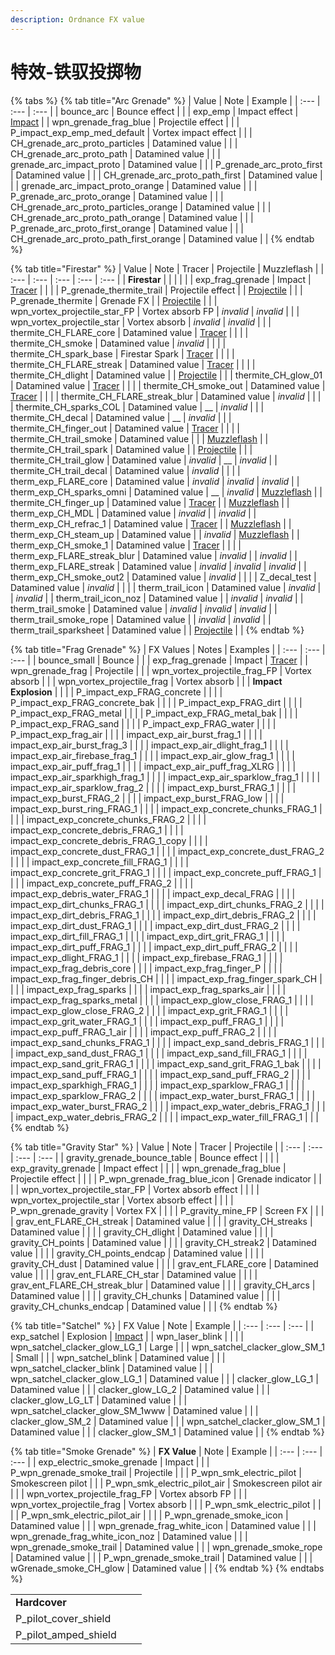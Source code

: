 ```yaml
---
description: Ordnance FX value
---
```


# 特效-铁驭投掷物

{% tabs %}
{% tab title="Arc Grenade" %}
| Value | Note | Example |
| :--- | :--- | :--- |
| bounce\_arc | Bounce effect |  |
| exp\_emp | Impact effect | [Impact](https://gfycat.com/greedyfittingemu) |
| wpn\_grenade\_frag\_blue | Projectile effect |  |
| P\_impact\_exp\_emp\_med\_default | Vortex impact effect |  |
| CH\_grenade\_arc\_proto\_particles | Datamined value |  |
| CH\_grenade\_arc\_proto\_path | Datamined value |  |
| grenade\_arc\_impact\_proto | Datamined value |  |
| P\_grenade\_arc\_proto\_first | Datamined value |  |
| CH\_grenade\_arc\_proto\_path\_first | Datamined value |  |
| grenade\_arc\_impact\_proto\_orange | Datamined value |  |
| P\_grenade\_arc\_proto\_orange | Datamined value |  |
| CH\_grenade\_arc\_proto\_particles\_orange | Datamined value |  |
| CH\_grenade\_arc\_proto\_path\_orange | Datamined value |  |
| P\_grenade\_arc\_proto\_first\_orange | Datamined value |  |
| CH\_grenade\_arc\_proto\_path\_first\_orange | Datamined value |  |
{% endtab %}

{% tab title="Firestar" %}
| Value | Note | Tracer | Projectile | Muzzleflash |
| :--- | :--- | :--- | :--- | :--- |
| **Firestar** |  |  |  |  |
| exp\_frag\_grenade | Impact | [Tracer](https://gfycat.com/shockedmeanalabamamapturtle) |  |  |
| P\_grenade\_thermite\_trail | Projectile effect |  | [Projectile](https://gfycat.com/fr/unsightlymindlessaardwolf-titanfall2-modding) |  |
| P\_grenade\_thermite | Grenade FX |  | [Projectile](https://gfycat.com/fr/diligentshimmeringarchaeocete) |  |
| wpn\_vortex\_projectile\_star\_FP | Vortex absorb FP | _invalid_ | _invalid_ |  |
| wpn\_vortex\_projectile\_star | Vortex absorb | _invalid_ | _invalid_ |  |
| thermite\_CH\_FLARE\_core | Datamined value | [Tracer](https://gfycat.com/concreteactivegreatargus) |  |  |
| thermite\_CH\_smoke | Datamined value | _invalid_ |  |  |
| thermite\_CH\_spark\_base | Firestar Spark | [Tracer](https://gfycat.com/ordinaryoblongbengaltiger) |  |  |
| thermite\_CH\_FLARE\_streak | Datamined value | [Tracer](https://gfycat.com/emotionalsingleamericanbulldog) |  |  |
| thermite\_CH\_dlight | Datamined value |  | [Projectile](https://gfycat.com/nextscholarlylarva) |  |
| thermite\_CH\_glow\_01 | Datamined value | [Tracer](https://gfycat.com/frequentimmaculatecrayfish) |  |  |
| thermite\_CH\_smoke\_out | Datamined value | [Tracer](https://gfycat.com/impracticalbettereastsiberianlaika) |  |  |
| thermite\_CH\_FLARE\_streak\_blur | Datamined value | _invalid_ |  |  |
| thermite\_CH\_sparks\_COL | Datamined value | \_\_ | _invalid_ |  |
| thermite\_CH\_decal | Datamined value | \_\_ | _invalid_ |  |
| thermite\_CH\_finger\_out | Datamined value | [Tracer](https://gfycat.com/soggythoughtfulizuthrush) |  |  |
| thermite\_CH\_trail\_smoke | Datamined value |  |  | [Muzzleflash](https://gfycat.com/quarrelsomemedicalgermanspaniel) |
| thermite\_CH\_trail\_spark | Datamined value |  | [Projectile](https://gfycat.com/potableenchantedbutterfly) |  |
| thermite\_CH\_trail\_glow | Datamined value | _invalid_ | \_\_ | _invalid_ |
| thermite\_CH\_trail\_decal | Datamined value | _invalid_ |  |  |
| therm\_exp\_FLARE\_core | Datamined value | _invalid_ | _invalid_ | _invalid_ |
| therm\_exp\_CH\_sparks\_omni | Datamined value | \_\_ | _invalid_ | [Muzzleflash](https://gfycat.com/weeklyclosedirishsetter) |
| thermite\_CH\_finger\_up | Datamined value | [Tracer](https://gfycat.com/verifiablespeedyblesbok) |  | [Muzzleflash](https://gfycat.com/verifiablespeedyblesbok) |
| therm\_exp\_CH\_MDL | Datamined value | _invalid_ |  | _invalid_ |
| therm\_exp\_CH\_refrac\_1 | Datamined value | [Tracer](https://gfycat.com/scarceunconsciousleafhopper) |  | [Muzzleflash](https://gfycat.com/scarceunconsciousleafhopper) |
| therm\_exp\_CH\_steam\_up | Datamined value |  | _invalid_ | [Muzzleflash](https://gfycat.com/rectangularabandonedgraywolf) |
| therm\_exp\_CH\_smoke\_1 | Datamined value | [Tracer](https://gfycat.com/tautclearcutiberianemeraldlizard) |  |  |
| therm\_exp\_FLARE\_streak\_blur | Datamined value | _invalid_ |  | _invalid_ |
| therm\_exp\_FLARE\_streak | Datamined value | _invalid_ | _invalid_ | _invalid_ |
| therm\_exp\_CH\_smoke\_out2 | Datamined value | _invalid_ |  |  |
| Z\_decal\_test | Datamined value | _invalid_ |  |  |
| therm\_trail\_icon | Datamined value | _invalid_ |  | _invalid_ |
| therm\_trail\_icon\_noz | Datamined value |  | _invalid_ | _invalid_ |
| therm\_trail\_smoke | Datamined value | _invalid_ | _invalid_ | _invalid_ |
| therm\_trail\_smoke\_rope | Datamined value |  | _invalid_ | _invalid_ |
| therm\_trail\_sparksheet | Datamined value |  | [Projectile](https://gfycat.com/giddytangiblehyracotherium) |  |
{% endtab %}

{% tab title="Frag Grenade" %}
| FX Values | Notes | Examples |
| :--- | :--- | :--- |
| bounce\_small | Bounce |  |
| exp\_frag\_grenade | Impact | [Tracer](https://gfycat.com/fr/shockedmeanalabamamapturtle-titanfall2) |
| wpn\_grenade\_frag | Projectile |  |
| wpn\_vortex\_projectile\_frag\_FP | Vortex absorb |  |
| wpn\_vortex\_projectile\_frag | Vortex absorb |  |
| **Impact Explosion** |  |  |
| P\_impact\_exp\_FRAG\_concrete |  |  |
| P\_impact\_exp\_FRAG\_concrete\_bak |  |  |
| P\_impact\_exp\_FRAG\_dirt |  |  |
| P\_impact\_exp\_FRAG\_metal |  |  |
| P\_impact\_exp\_FRAG\_metal\_bak |  |  |
| P\_impact\_exp\_FRAG\_sand |  |  |
| P\_impact\_exp\_FRAG\_water |  |  |
| P\_impact\_exp\_frag\_air |  |  |
| impact\_exp\_air\_burst\_frag\_1 |  |  |
| impact\_exp\_air\_burst\_frag\_3 |  |  |
| impact\_exp\_air\_dlight\_frag\_1 |  |  |
| impact\_exp\_air\_firebase\_frag\_1 |  |  |
| impact\_exp\_air\_glow\_frag\_1 |  |  |
| impact\_exp\_air\_puff\_frag\_1 |  |  |
| impact\_exp\_air\_puff\_frag\_XLRG |  |  |
| impact\_exp\_air\_sparkhigh\_frag\_1 |  |  |
| impact\_exp\_air\_sparklow\_frag\_1 |  |  |
| impact\_exp\_air\_sparklow\_frag\_2 |  |  |
| impact\_exp\_burst\_FRAG\_1 |  |  |
| impact\_exp\_burst\_FRAG\_2 |  |  |
| impact\_exp\_burst\_FRAG\_low |  |  |
| impact\_exp\_burst\_ring\_FRAG\_1 |  |  |
| impact\_exp\_concrete\_chunks\_FRAG\_1 |  |  |
| impact\_exp\_concrete\_chunks\_FRAG\_2 |  |  |
| impact\_exp\_concrete\_debris\_FRAG\_1 |  |  |
| impact\_exp\_concrete\_debris\_FRAG\_1\_copy |  |  |
| impact\_exp\_concrete\_dust\_FRAG\_1 |  |  |
| impact\_exp\_concrete\_dust\_FRAG\_2 |  |  |
| impact\_exp\_concrete\_fill\_FRAG\_1 |  |  |
| impact\_exp\_concrete\_grit\_FRAG\_1 |  |  |
| impact\_exp\_concrete\_puff\_FRAG\_1 |  |  |
| impact\_exp\_concrete\_puff\_FRAG\_2 |  |  |
| impact\_exp\_debris\_water\_FRAG\_1 |  |  |
| impact\_exp\_decal\_FRAG |  |  |
| impact\_exp\_dirt\_chunks\_FRAG\_1 |  |  |
| impact\_exp\_dirt\_chunks\_FRAG\_2 |  |  |
| impact\_exp\_dirt\_debris\_FRAG\_1 |  |  |
| impact\_exp\_dirt\_debris\_FRAG\_2 |  |  |
| impact\_exp\_dirt\_dust\_FRAG\_1 |  |  |
| impact\_exp\_dirt\_dust\_FRAG\_2 |  |  |
| impact\_exp\_dirt\_fill\_FRAG\_1 |  |  |
| impact\_exp\_dirt\_grit\_FRAG\_1 |  |  |
| impact\_exp\_dirt\_puff\_FRAG\_1 |  |  |
| impact\_exp\_dirt\_puff\_FRAG\_2 |  |  |
| impact\_exp\_dlight\_FRAG\_1 |  |  |
| impact\_exp\_firebase\_FRAG\_1 |  |  |
| impact\_exp\_frag\_debris\_core |  |  |
| impact\_exp\_frag\_finger\_P |  |  |
| impact\_exp\_frag\_finger\_debris\_CH |  |  |
| impact\_exp\_frag\_finger\_spark\_CH |  |  |
| impact\_exp\_frag\_sparks |  |  |
| impact\_exp\_frag\_sparks\_air |  |  |
| impact\_exp\_frag\_sparks\_metal |  |  |
| impact\_exp\_glow\_close\_FRAG\_1 |  |  |
| impact\_exp\_glow\_close\_FRAG\_2 |  |  |
| impact\_exp\_grit\_FRAG\_1 |  |  |
| impact\_exp\_grit\_water\_FRAG\_1 |  |  |
| impact\_exp\_puff\_FRAG\_1 |  |  |
| impact\_exp\_puff\_FRAG\_1\_air |  |  |
| impact\_exp\_puff\_FRAG\_2 |  |  |
| impact\_exp\_sand\_chunks\_FRAG\_1 |  |  |
| impact\_exp\_sand\_debris\_FRAG\_1 |  |  |
| impact\_exp\_sand\_dust\_FRAG\_1 |  |  |
| impact\_exp\_sand\_fill\_FRAG\_1 |  |  |
| impact\_exp\_sand\_grit\_FRAG\_1 |  |  |
| impact\_exp\_sand\_grit\_FRAG\_1\_bak |  |  |
| impact\_exp\_sand\_puff\_FRAG\_1 |  |  |
| impact\_exp\_sand\_puff\_FRAG\_2 |  |  |
| impact\_exp\_sparkhigh\_FRAG\_1 |  |  |
| impact\_exp\_sparklow\_FRAG\_1 |  |  |
| impact\_exp\_sparklow\_FRAG\_2 |  |  |
| impact\_exp\_water\_burst\_FRAG\_1 |  |  |
| impact\_exp\_water\_burst\_FRAG\_2 |  |  |
| impact\_exp\_water\_debris\_FRAG\_1 |  |  |
| impact\_exp\_water\_debris\_FRAG\_2 |  |  |
| impact\_exp\_water\_fill\_FRAG\_1 |  |  |
{% endtab %}

{% tab title="Gravity Star" %}
| Value | Note | Tracer | Projectile |
| :--- | :--- | :--- | :--- |
| gravity\_grenade\_bounce\_table | Bounce effect |  |  |
| exp\_gravity\_grenade | Impact effect |  |  |
| wpn\_grenade\_frag\_blue | Projectile effect |  |  |
| P\_wpn\_grenade\_frag\_blue\_icon | Grenade indicator |  |  |
| wpn\_vortex\_projectile\_star\_FP | Vortex absorb effect |  |  |
| wpn\_vortex\_projectile\_star | Vortex absorb effect |  |  |
| P\_wpn\_grenade\_gravity | Vortex FX |  |  |
| P\_gravity\_mine\_FP | Screen FX |  |  |
| grav\_ent\_FLARE\_CH\_streak | Datamined value |  |  |
| gravity\_CH\_streaks | Datamined value |  |  |
| gravity\_CH\_dlight | Datamined value |  |  |
| gravity\_CH\_points | Datamined value |  |  |
| gravity\_CH\_streak2 | Datamined value |  |  |
| gravity\_CH\_points\_endcap | Datamined value |  |  |
| gravity\_CH\_dust | Datamined value |  |  |
| grav\_ent\_FLARE\_core | Datamined value |  |  |
| grav\_ent\_FLARE\_CH\_star | Datamined value |  |  |
| grav\_ent\_FLARE\_CH\_streak\_blur | Datamined value |  |  |
| gravity\_CH\_arcs | Datamined value |  |  |
| gravity\_CH\_chunks | Datamined value |  |  |
| gravity\_CH\_chunks\_endcap | Datamined value |  |  |
{% endtab %}

{% tab title="Satchel" %}
| FX Value | Note | Example |
| :--- | :--- | :--- |
| exp\_satchel | Explosion | [Impact](https://gfycat.com/understatedheavenlybluebreastedkookaburra) |
| wpn\_laser\_blink |  |  |
| wpn\_satchel\_clacker\_glow\_LG\_1 | Large |  |
| wpn\_satchel\_clacker\_glow\_SM\_1 | Small |  |
| wpn\_satchel\_blink | Datamined value |  |
| wpn\_satchel\_clacker\_blink | Datamined value |  |
| wpn\_satchel\_clacker\_glow\_LG\_1 | Datamined value |  |
| clacker\_glow\_LG\_1 | Datamined value |  |
| clacker\_glow\_LG\_2 | Datamined value |  |
| clacker\_glow\_LG\_LT | Datamined value |  |
| wpn\_satchel\_clacker\_glow\_SM\_1www | Datamined value |  |
| clacker\_glow\_SM\_2 | Datamined value |  |
| wpn\_satchel\_clacker\_glow\_SM\_1 | Datamined value |  |
| clacker\_glow\_SM\_1 | Datamined value |  |
{% endtab %}

{% tab title="Smoke Grenade" %}
| **FX Value** | Note | Example |
| :--- | :--- | :--- |
| exp\_electric\_smoke\_grenade | Impact |  |
| P\_wpn\_grenade\_smoke\_trail | Projectile |  |
| P\_wpn\_smk\_electric\_pilot | Smokescreen pilot |  |
| P\_wpn\_smk\_electric\_pilot\_air | Smokescreen pilot air |  |
| wpn\_vortex\_projectile\_frag\_FP | Vortex absorb FP |  |
| wpn\_vortex\_projectile\_frag | Vortex absorb |  |
| P\_wpn\_smk\_electric\_pilot |  |  |
| P\_wpn\_smk\_electric\_pilot\_air |  |  |
| P\_wpn\_grenade\_smoke\_icon | Datamined value |  |
| wpn\_grenade\_frag\_white\_icon | Datamined value |  |
| wpn\_grenade\_frag\_white\_icon\_noz | Datamined value |  |
| wpn\_grenade\_smoke\_trail | Datamined value |  |
| wpn\_grenade\_smoke\_rope | Datamined value |  |
| P\_wpn\_grenade\_smoke\_trail | Datamined value |  |
| wGrenade\_smoke\_CH\_glow | Datamined value |  |
{% endtab %}
{% endtabs %}

|  |  |  |
| :--- | :--- | :--- |
| **Hardcover** |  |  |
| P\_pilot\_cover\_shield |  |  |
| P\_pilot\_amped\_shield |  |  |

## 

